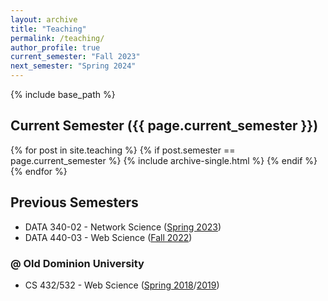```yaml
---
layout: archive
title: "Teaching"
permalink: /teaching/
author_profile: true
current_semester: "Fall 2023"
next_semester: "Spring 2024"
---
```

{% include base_path %}

<!--
## Next Semester ({{ page.next_semester }})

{% for post in site.teaching %}
  {% if post.semester == page.next_semester %}
    {% include archive-single.html %}
  {% endif %}
{% endfor %}
-->

## Current Semester ({{ page.current_semester }})

{% for post in site.teaching %}
  {% if post.semester == page.current_semester %}
    {% include archive-single.html %}
  {% endif %}
{% endfor %}

## Previous Semesters

* DATA 340-02 - Network Science ([Spring 2023](/teaching/2023-spring-data-340-02))
* DATA 440-03 - Web Science ([Fall 2022](/teaching/2022-fall-data-440-03))

### @ Old Dominion University

* CS 432/532 - Web Science ([Spring 2018](/teaching/2018-spring-cs-432-532)/[2019](/teaching/2019-spring-cs-432-532))
